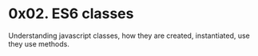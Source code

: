 # 0x02. ES6 classes
Understanding javascript classes, how they are created, instantiated, use they use methods.